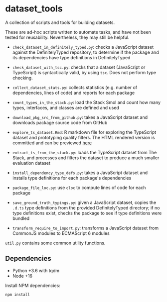 # dataset_tools

A collection of scripts and tools for building datasets.

These are ad-hoc scripts written to automate tasks, and have not been tested for
reusability. Nevertheless, they may still be helpful.

* `check_dataset_in_definitely_typed.py`: checks a JavaScript dataset against
  the DefinitelyTyped repository, to determine if the package and its
  dependencies have type definitions in DefinitelyTyped

* `check_dataset_with_tsc.py`: checks that a dataset (JavaScript or TypeScript)
  is syntactically valid, by using `tsc`. Does not perform type checking.

* `collect_dataset_stats.py`: collects statistics (e.g. number of dependencies,
  lines of code) and reports for each package

* `count_types_in_the_stack.py`: load the Stack Smol and count how many types,
  interfaces, and classes are defined and used

* `download_pkg_src_from_github.py`: takes a JavaScript dataset and downloads
  package source code from GitHub

* `explore_ts_dataset.Rmd`: R markdown file for exploring the TypeScript
  dataset and prototyping quality filters. The HTML rendered version is
  committed and can be previewed
  [here](https://raw.rawgit.net/nuprl/TypeWeaver/main/src/dataset_tools/explore_ts_dataset.html)

* `extract_ts_from_the_stack.py`: loads the TypeScript dataset from The Stack,
  and processes and filters the dataset to produce a much smaller evaluation
  dataset

* `install_dependency_type_defs.py`: takes a JavaScript dataset and installs
  type definitions for each package's dependencies

* `package_file_loc.py`: use `cloc` to compute lines of code for each package

* `save_ground_truth_typings.py`: given a JavaScript dataset, copies the `.d.ts`
  type definitions from the provided DefinitelyTyped directory; if no type
  definitions exist, checks the package to see if type definitions were bundled

* `transform_require_to_import.py`: transforms a JavaScript dataset from
  CommonJS modules to ECMAScript 6 modules

`util.py` contains some common utility functions.

## Dependencies

* Python +3.6 with tqdm
* Node +16

Install NPM dependencies:

    npm install
